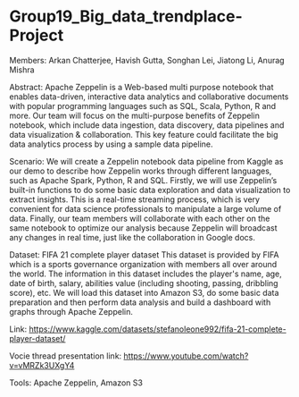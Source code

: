 # Group19_Big_data_trendplace-Project

Members: Arkan Chatterjee, Havish Gutta, Songhan Lei, Jiatong Li, Anurag Mishra

Abstract: 
Apache Zeppelin is a Web-based multi purpose notebook that enables data-driven,
interactive data analytics and collaborative documents with popular programming languages such as SQL, Scala, Python, R and more. Our team will focus on the multi-purpose benefits of Zeppelin notebook, which include data ingestion, data discovery, data pipelines and data visualization & collaboration. This key feature could facilitate the big data analytics process by using a sample data pipeline. 

Scenario: 
We will create a Zeppelin notebook data pipeline from Kaggle as our demo to describe how Zeppelin works through different languages, such as Apache Spark, Python, R and SQL. Firstly, we will use Zeppelin’s built-in functions to do some basic data exploration and data visualization to extract insights. This is a real-time streaming process, which is very convenient for data science professionals to manipulate a large volume of data. Finally, our team members will collaborate with each other on the same notebook to optimize our analysis because Zeppelin will broadcast any changes in real time, just like the collaboration in Google docs.     


Dataset: FIFA 21 complete player dataset
This dataset is provided by FIFA which is a sports governance organization with members all over around the world. The information in this dataset includes the player's name, age, date of birth, salary, abilities value (including shooting, passing, dribbling score), etc. We will load this dataset into Amazon S3, do some basic data preparation and then perform data analysis and build a dashboard with graphs through Apache Zeppelin.

Link: https://www.kaggle.com/datasets/stefanoleone992/fifa-21-complete-player-dataset/

Vocie thread presentation link: https://www.youtube.com/watch?v=vMRZk3UXgY4

Tools: Apache Zeppelin, Amazon S3
